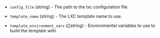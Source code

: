 <!-- Code generated from the comments of the Config struct in builder/lxc/config.go; DO NOT EDIT MANUALLY -->

-   `config_file` (string) - The path to the lxc configuration file.
    
-   `template_name` (string) - The LXC template name to use.
    
-   `template_environment_vars` ([]string) - Environmental variables to
    use to build the template with.
    